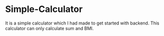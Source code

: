 # Simple-Calculator
It is a simple calculator which I had made to get started with backend.
This calculator can only calculate sum and BMI.
